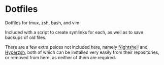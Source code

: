 # Dotfiles
Dotfiles for tmux, zsh, bash, and vim.

Included with a script to create symlinks for each, as well as to save backups
of old files.

There are a few extra peices not included here, namely 
[Nightshell](https://github.com/nightsense/nightshell) and 
[Hyperzsh](https://github.com/tylerreckart/hyperzsh), both of which can be
installed very easily from their repositories, or removed from here, as neither
of them are required.

